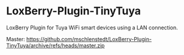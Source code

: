 # LoxBerry-Plugin-TinyTuya
LoxBerry Plugin for Tuya WiFi smart devices using a LAN connection.

Master: https://github.com/mschlenstedt/LoxBerry-Plugin-TinyTuya/archive/refs/heads/master.zip
